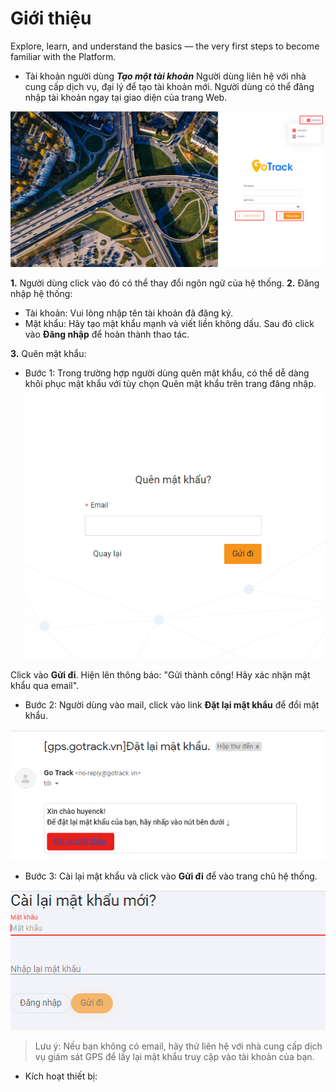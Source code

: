 # Giới thiệu
Explore, learn, and understand the basics — the very first steps to become familiar with the Platform.

* Tài khoản người dùng
***Tạo một tài khoản***
Người dùng liên hệ với nhà cung cấp dịch vụ, đại lý để tạo tài khoản mới.
Người dùng có thể đăng nhập tài khoản ngay tại giao diện của trang Web.

<span style="display:block;text-align:center">![Interface Web](/docs/assets/images/GPS-gotrack_Login.png)

**1.** Người dùng click vào đó có thể thay đổi ngôn ngữ của hệ thống.
**2.** Đăng nhập hệ thống: 
- Tài khoản: Vui lòng nhập tên tài khoản đã đăng ký.
- Mật khẩu: Hãy tạo mật khẩu mạnh và viết liền không dấu.
Sau đó click vào **Đăng nhập** để hoàn thành thao tác.

**3.** Quên mật khẩu: 
- Bước 1: Trong trường hợp người dùng quên mật khẩu, có thể dễ dàng khôi phục mật khẩu với tùy chọn Quên mật khẩu trên trang đăng nhập. 
<span style="display:block;text-align:center">![Restoring a forgotten password](/docs/assets/images/forget-password.png)

Click vào **Gửi đi**. Hiện lên thông báo: "Gửi thành công! Hãy xác nhận mật khẩu qua email".

- Bước 2: Người dùng vào mail, click vào link **Đặt lại mật khẩu** để đổi mật khẩu.

<span style="display:block;text-align:center">![Restoring a forgotten password](/docs/assets/images/mail_reset-password.png)

- Bước 3: Cài lại mật khẩu và click vào **Gửi đi** để vào trang chủ hệ thống.

<span style="display:block;text-align:center">![Restoring a forgotten password ](/docs/assets/images/reset-password.png)
> Lưu ý: Nếu bạn không có  email, hãy thử liên hệ với nhà cung cấp dịch vụ giám sát GPS để lấy lại mật khẩu truy cập vào tài khoản của bạn.
* Kích hoạt thiết bị:

